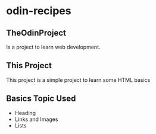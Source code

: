 # odin-recipes
## TheOdinProject
Is a project to learn web development.

## This Project
This project is a simple project to learn some HTML basics

## Basics Topic Used
- Heading
- Links and Images
- Lists
